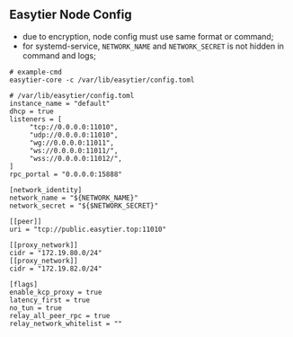 ## Easytier Node Config

- due to encryption, node config must use same format or command;
- for systemd-service, `NETWORK_NAME` and `NETWORK_SECRET` is not hidden in command and logs;

```shell
# example-cmd
easytier-core -c /var/lib/easytier/config.toml

# /var/lib/easytier/config.toml
instance_name = "default"
dhcp = true
listeners = [
     "tcp://0.0.0.0:11010",
     "udp://0.0.0.0:11010",
     "wg://0.0.0.0:11011",
     "ws://0.0.0.0:11011/",
     "wss://0.0.0.0:11012/",
]
rpc_portal = "0.0.0.0:15888"

[network_identity]
network_name = "${NETWORK_NAME}"
network_secret = "${$NETWORK_SECRET}"

[[peer]]
uri = "tcp://public.easytier.top:11010"

[[proxy_network]]
cidr = "172.19.80.0/24"
[[proxy_network]]
cidr = "172.19.82.0/24"

[flags]
enable_kcp_proxy = true
latency_first = true
no_tun = true
relay_all_peer_rpc = true
relay_network_whitelist = ""

```
